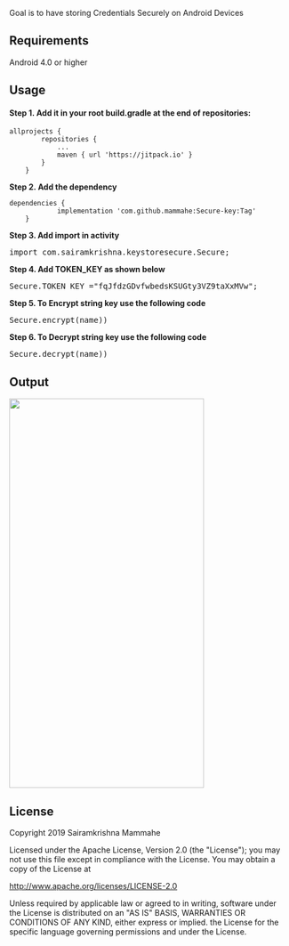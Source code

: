 <div class="application-main " data-commit-hovercards-enabled="">
<div class=""><main id="js-repo-pjax-container" data-pjax-container="">
<div class="container-lg clearfix new-discussion-timeline experiment-repo-nav  px-3">
<div class="repository-content ">
<div id="readme" class="Box Box--condensed instapaper_body md js-code-block-container">
<div class="Box-body">
<article class="markdown-body entry-content p-5">
<p>Goal is to have storing Credentials Securely on Android Devices</p>
<h2><a id="user-content-requirements" class="anchor" href="https://github.com/mammahe/Format-Number-Libphonenumber#requirements" aria-hidden="true"></a><strong>Requirements</strong></h2>
<p>Android 4.0 or higher&nbsp;</p>
<h2><a id="user-content--usage" class="anchor" href="https://github.com/mammahe/Format-Number-Libphonenumber#-usage" aria-hidden="true"></a><strong>Usage</strong></h2>
<h4><a id="user-content-step-1add-it-in-your-root-buildgradle-at-the-end-of-repositories" class="anchor" href="https://github.com/mammahe/Format-Number-Libphonenumber#step-1add-it-in-your-root-buildgradle-at-the-end-of-repositories" aria-hidden="true"></a><strong>Step 1.&nbsp;</strong>Add it in your root build.gradle at the end of repositories:</h4>
<pre class="kode language-css code-toolbar"><code class=" kode language-css"><span class="token selector">allprojects</span> <span class="token punctuation">{</span>
		<span class="token selector">repositories</span> <span class="token punctuation">{</span>
			<span class="token selector">...
			maven</span> <span class="token punctuation">{</span> url <span class="token string">'https://jitpack.io'</span> <span class="token punctuation">}</span>
		<span class="token punctuation">}</span>
	<span class="token punctuation">}</span></code></pre>
<p><strong>Step 2.&nbsp;Add the dependency</strong></p>
<pre class="kode code-toolbar  language-css"><code id="depCodeGradle" class=" kode  language-css"><span class="token selector">dependencies</span> <span class="token punctuation">{</span>
	        implementation <span class="token string">'com.github.mammahe:Secure-key:Tag'</span>
	<span class="token punctuation">}</span></code></pre>
<p><strong>Step 3. Add import in activity</strong></p>
<pre><span class="pl-k">import</span> <span class="pl-smi">com.sairamkrishna.keystoresecure.Secure</span>;</pre>
<p><strong>Step 4. Add TOKEN_KEY as shown below&nbsp;</strong></p>
<pre><span class="pl-smi">Secure</span><span class="pl-c1"><span class="pl-k">.</span>TOKEN_KEY</span> <span class="pl-k">=</span><span class="pl-s"><span class="pl-pds">"</span>fqJfdzGDvfwbedsKSUGty3VZ9taXxMVw<span class="pl-pds">"</span></span>;</pre>
<p><strong>Step 5. To Encrypt string key use the following code&nbsp;</strong></p>
<pre><span class="pl-smi">Secure</span><span class="pl-k">.</span>encrypt(name))</pre>
<p><strong>Step 6. To Decrypt string key use the following code&nbsp;</strong></p>
<pre><span class="pl-smi">Secure</span><span class="pl-k">.</span>decrypt(name))</pre>
<h2><a id="user-content-output" class="anchor" href="https://github.com/mammahe/Format-Number-Libphonenumber#output" aria-hidden="true"></a>Output</h2>
<p><a href="https://user-images.githubusercontent.com/39652440/61815603-3f19d480-ae68-11e9-8360-4e2aeb276823.png" target="_blank" rel="noopener noreferrer"><img src="https://user-images.githubusercontent.com/39652440/61815603-3f19d480-ae68-11e9-8360-4e2aeb276823.png" alt="" width="350" height="700" /></a></p>
<h2><a id="user-content-license" class="anchor" href="https://github.com/mammahe/Format-Number-Libphonenumber#license" aria-hidden="true"></a>License</h2>
<p>Copyright 2019 Sairamkrishna Mammahe</p>
<p>Licensed under the Apache License, Version 2.0 (the "License"); you may not use this file except in compliance with the License. You may obtain a copy of the License at</p>
<p><a href="http://www.apache.org/licenses/LICENSE-2.0" rel="nofollow">http://www.apache.org/licenses/LICENSE-2.0</a></p>
<p>Unless required by applicable law or agreed to in writing, software under the License is distributed on an "AS IS" BASIS, WARRANTIES OR CONDITIONS OF ANY KIND, either express or implied. the License for the specific language governing permissions and under the License.</p>
</article>
</div>
</div>
</div>
</div>
</main></div>
</div>
<div class="footer container-lg width-full px-3" role="contentinfo">
<div class="position-relative d-flex flex-justify-between pt-6 pb-2 mt-6 f6 text-gray border-top border-gray-light ">&nbsp;</div>
</div>
